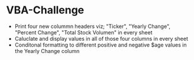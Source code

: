 # VBA-Challenge

- Print four new colummn headers viz; "Ticker", "Yearly Change", "Percent Change", "Total Stock Volumen" in every sheet
- Caluclate and display values in all of those four columns in every sheet 
- Conditonal formatting to different positive and negative $age values in the Yearly Change column 
